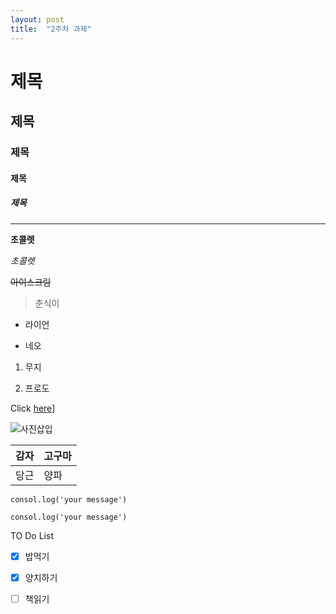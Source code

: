 ```yaml
---
layout: post
title:  "2주차 과제"
---
```


# 제목

## 제목

### 제목

#### 제목

##### 제목

___

**초콜렛**

*초콜렛*

~~아이스크림~~

> 춘식이

* 라이언

* 네오

1. 무지

2. 프로도
 
 Click [here](https://portal.hansei.ac.kr/)]
 
![사진삽입](https://user-images.githubusercontent.com/126880644/226115665-efdefb70-976c-4b9f-9565-dd7dac866fca.jpg)

|감자|고구마|
|--:|:--|
|당근|양파|

`consol.log('your message')`

```
consol.log('your message')
```

TO Do List
- [x] 밥먹기
- [x] 양치하기
- [ ] 책읽기






